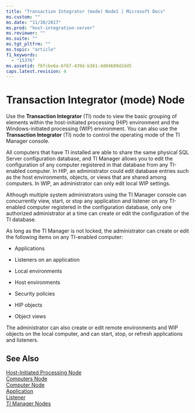 ```yaml
---
title: "Transaction Integrator (mode) Node1 | Microsoft Docs"
ms.custom: ""
ms.date: "11/30/2017"
ms.prod: "host-integration-server"
ms.reviewer: ""
ms.suite: ""
ms.tgt_pltfrm: ""
ms.topic: "article"
f1_keywords: 
  - "15376"
ms.assetid: f6fcbe6a-6f67-439d-b361-dd04689d2dd5
caps.latest.revision: 4
---
```

# Transaction Integrator (mode) Node
Use the **Transaction Integrator** (TI) node to view the basic grouping of elements within the host-initiated processing (HIP) environment and the Windows-initiated processing (WIP) environment. You can also use the **Transaction Integrator** (TI) node to control the operating mode of the TI Manager console.  
  
 All computers that have TI installed are able to share the same physical SQL Server configuration database, and TI Manager allows you to edit the configuration of any computer registered in that database from any TI-enabled computer. In HIP, an administrator could edit database entries such as the host environments, objects, or views that are shared among computers. In WIP, an administrator can only edit local WIP settings.  
  
 Although multiple system administrators using the TI Manager console can concurrently view, start, or stop any application and listener on any TI-enabled computer registered in the configuration database, only one authorized administrator at a time can create or edit the configuration of the TI database.  
  
 As long as the TI Manager is not locked, the administrator can create or edit the following items on any TI-enabled computer:  
  
-   Applications  
  
-   Listeners on an application  
  
-   Local environments  
  
-   Host environments  
  
-   Security policies  
  
-   HIP objects  
  
-   Object views  
  
 The administrator can also create or edit remote environments and WIP objects on the local computer, and can start, stop, or refresh applications and listeners.  
  
## See Also  
 [Host-Initiated Processing Node](../HIS2010/host-initiated-processing-node1.md)   
 [Computers Node](../HIS2010/computers-node1.md)   
 [Computer Node](../HIS2010/computer-node2.md)   
 [Application](../HIS2010/application2.md)   
 [Listener](../HIS2010/listener1.md)   
 [TI Manager Nodes](../HIS2010/ti-manager-nodes1.md)